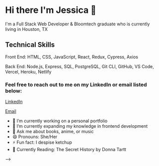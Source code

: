 # Hi there I'm Jessica 👋

I'm a Full Stack Web Developer & Bloomtech graduate who is currently living in Houston, TX

## Technical Skills
Front End: HTML, CSS, JavaScript, React, Redux, Cypress, Axios

Back End: Node.js, Express, SQL, PostgreSQL, Git CLI, GitHub, VS Code, Vercel, Heroku, Netlify

### Feel free to reach out to me on my LinkedIn or email listed below:

 [LinkedIn](www.linkedin.com/in/jessica-fuerte "LinkedIn")
 
 [Email](fuerte.jessica10@gmail.com "Email")
 

- 🔭 I’m currently working on a personal portfolio
- 🌱 I’m currently expanding my knowledge in frontend development
- 💬 Ask me about books, anime, or music
- 😄 Pronouns: She/Her
- ⚡ Fun fact: I despise ketchup
- 📖 Currently Reading: The Secret History by Donna Tartt
 
-->
